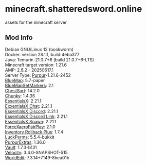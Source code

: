 # minecraft.shatteredsword.online
assets for the minecraft server

## Mod Info  
Debian GNU/Linux 12 (bookworm)  
Docker: version 28.1.1, build 4eba377  
Java: Temurin-21.0.7+6 (build 21.0.7+6-LTS)  
Minecraft target version: 1.21.6  
AMP: 2.6.2 - 20250617.1  
Server Type: [Purpur](https://purpurmc.org/download/purpur)-1.21.6-2452  
[BlueMap](https://github.com/BlueMap-Minecraft/BlueMap/releases): 5.7-paper  
[BlueMapSetMarkers](https://github.com/YDHusky/BlueMapSetMarkers/releases): 2.1  
[ChestSort](https://www.spigotmc.org/resources/chestsort-api.59773/): 14.2.0  
[Chunky](https://modrinth.com/plugin/chunky?version=1.21.5&loader=paper#download): 1.4.36  
[EssentialsX](https://essentialsx.net/downloads.html): 2.21.1  
[ExxentialsX Chat](https://essentialsx.net/downloads.html): 2.21.1  
[EssentialsX Discord](https://essentialsx.net/downloads.html): 2.21.1  
[EssentialsX Discord Link](https://essentialsx.net/downloads.html): 2.21.1  
[EssentialsX Spawn](https://essentialsx.net/downloads.html): 2.21.1  
[ForceXaeroFairPlay](https://github.com/Alfie51m/ForceXaeroFairPlay/releases): 2.1.0  
[Inventory Rollback Plus](https://modrinth.com/plugin/inventoryrollbackplus/version/d0Xdgnmx): 1.7.4  
[LuckPerms](https://luckperms.net/download): 5.5.4-bukkit  
[PurpurExtras](https://modrinth.com/plugin/purpurextras): 1.36.0  
[Vault](https://github.com/MilkBowl/Vault/releases): 1.7.3-b131  
[Velocity](https://papermc.io/downloads/velocity): 3.4.0-SNAPSHOT-515  
[WorldEdit](https://modrinth.com/plugin/worldedit?version=1.21.5&loader=paper): 7.3.14+7149-8bea01b

